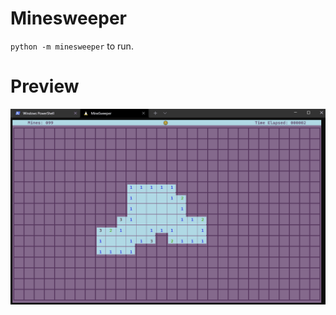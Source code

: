 # Minesweeper

`python -m minesweeper` to run.

# Preview
![Minesweeper Preview](../../preview_images/minesweeper.gif)
